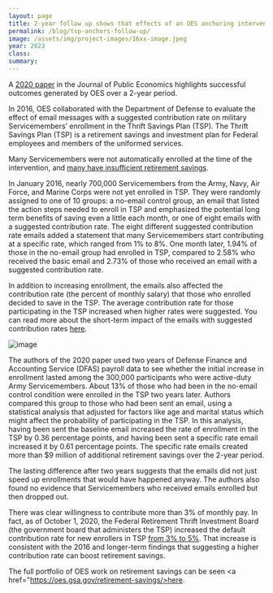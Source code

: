 ```yaml
---	
layout: page	
title: 2-year follow up shows that effects of an OES anchoring intervention persist
permalink: /blog/tsp-anchors-follow-up/	
image: /assets/img/project-images/16xx-image.jpeg
year: 2023
class:	
summary: 	
---	
```


A <a href="https://www.nber.org/system/files/working_papers/w27575/w27575.pdf">2020 paper</a> in the Journal of Public Economics highlights successful outcomes generated by OES over a 2-year period. 

In 2016, OES collaborated with the Department of Defense to evaluate the effect of email messages with a suggested contribution rate on military Servicemembers’ enrollment in the Thrift Savings Plan (TSP). The Thrift Savings Plan (TSP) is a retirement savings and investment plan for Federal employees and members of the uniformed services.

Many Servicemembers were not automatically enrolled at the time of the intervention, and <a href="https://docs.house.gov/meetings/AS/AS00/20150204/102859/HHRG-114-AS00-20150204-SD001.pdf">many have insufficient retirement savings</a>. 

In January 2016, nearly 700,000 Servicemembers from the Army, Navy, Air Force, and Marine Corps were not yet enrolled in TSP. They were randomly assigned to one of 10 groups: a no-email control group, an email that listed the action steps needed to enroll in TSP and emphasized the potential long term benefits of saving even a little each month, or one of eight emails with a suggested contribution rate. The eight different suggested contribution rate emails added a statement that many Servicemembers start contributing at a specific rate, which ranged from 1% to 8%. One month later, 1.94% of those in the no-email group had enrolled in TSP, compared to 2.58% who received the basic email and 2.73% of those who received an email with a suggested contribution rate. 

In addition to increasing enrollment, the emails also affected the contribution rate (the percent of monthly salary) that those who enrolled decided to save in the TSP. The average contribution rate for those participating in the TSP increased when higher rates were suggested. You can read more about the short-term impact of the emails with suggested contribution rates <a href="https://oes.gsa.gov/projects/tsp-anchoring/">here</a>.

![image]({{site.baseurl}}/assets/img/project-images/16xx-letter.png)

The authors of the 2020 paper used two years of Defense Finance and Accounting Service (DFAS) payroll data to see whether the initial increase in enrollment lasted among the 300,000 participants who were active-duty Army Servicemembers. About 13% of those who had been in the no-email control condition were enrolled in the TSP two years later. Authors compared this group to those who had been sent an email, using a statistical analysis that adjusted for factors like age and marital status which might affect the probability of participating in the TSP. In this analysis, having been sent the baseline email increased the rate of enrollment in the TSP by 0.36 percentage points, and having been sent a specific rate email increased it by 0.61 percentage points. The specific rate emails created more than $9 million of additional retirement savings over the 2-year period. 

The lasting difference after two years suggests that the emails did not just speed up enrollments that would have happened anyway. The authors also found no evidence that Servicemembers who received emails enrolled but then dropped out. 

There was clear willingness to contribute more than 3% of monthly pay. In fact, as of October 1, 2020, the Federal Retirement Thrift Investment Board (the government board that administers the TSP) increased the default contribution rate for new enrollers in TSP <a href="https://www.federalregister.gov/documents/2020/09/16/2020-17811/automatic-enrollment-program">from 3% to 5%</a>. That increase is consistent with the 2016 and longer-term findings that suggesting a higher contribution rate can boost retirement savings. 

The full portfolio of OES work on retirement savings can be seen <a href="https://oes.gsa.gov/retirement-savings/>here</a>. 
